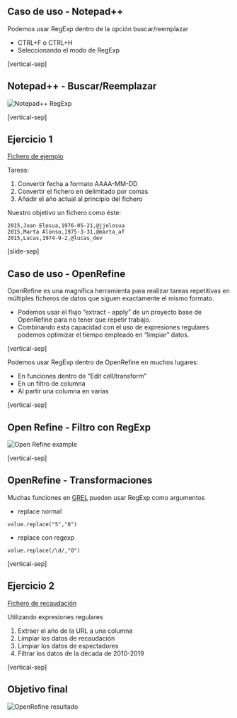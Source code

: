 ## Caso de uso - Notepad++

Podemos usar RegExp dentro de la opción buscar/reemplazar
* CTRL+F o CTRL+H
* Seleccionando el modo de RegExp

[vertical-sep]

## Notepad++ - Buscar/Reemplazar

![Notepad++ RegExp][notepad] <!-- .element: class="img_80" -->

[notepad]: images/notepad++.jpg

[vertical-sep]

## Ejercicio 1

<a target="_blank" href="data/asistentes.txt">Fichero de ejemplo</a>

Tareas:
1. Convertir fecha a formato AAAA-MM-DD
2. Convertir el fichero en delimitado por comas
3. Añadir el año actual al principio del fichero

Nuestro objetivo un fichero como éste:

```
2015,Juan Elosua,1976-05-21,@jjelosua
2015,Marta Alonso,1975-3-31,@marta_af
2015,Lucas,1974-9-2,@lucas_dev
```

[slide-sep]

## Caso de uso - OpenRefine

OpenRefine es una magnífica herramienta para realizar tareas repetitivas en múltiples ficheros de datos que siguen exactamente el mismo formato.
* Podemos usar el flujo “extract - apply” de un proyecto base de OpenRefine para no tener que repetir trabajo.
* Combinando esta capacidad con el uso de expresiones regulares podemos optimizar el tiempo empleado en “limpiar” datos.

[vertical-sep]

Podemos usar RegExp dentro de OpenRefine en muchos lugares:
* En funciones dentro de “Edit cell/transform”
* En un filtro de columna
* Al partir una columna en varias

[vertical-sep]

## Open Refine - Filtro con RegExp

![Open Refine example][refine_exercise]

[refine_exercise]: images/refine_exercise.jpg

[vertical-sep]

## OpenRefine - Transformaciones

Muchas funciones en <a target="_blank" href="https://github.com/OpenRefine/OpenRefine/wiki/GREL-Functions">GREL</a> pueden usar RegExp como argumentos

* replace normal

```
value.replace("5","8")
```
* replace con regexp 

```
value.replace(/\d/,"0")
```

[vertical-sep]

## Ejercicio 2

<a target="_blank" href="data/recaudacion2012_2008.csv">Fichero de recaudación</a>

Utilizando expresiones regulares
1. Extraer el año de la URL a una columna
2. Limpiar los datos de recaudación
3. Limpiar los datos de espectadores
4. Filtrar los datos de la década de 2010-2019

[vertical-sep]

## Objetivo final

![OpenRefine resultado][refine_exercise_result] <!-- .element: class="img_80" -->

[refine_exercise_result]: images/refine_exercise_result.jpg


